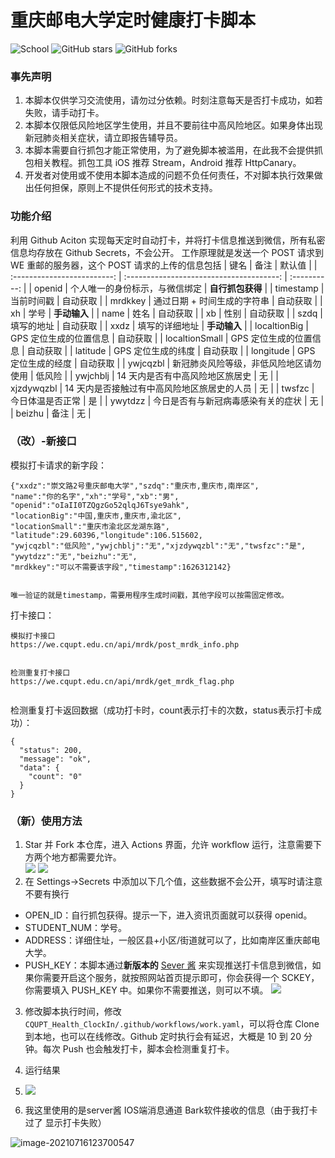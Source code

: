 # 重庆邮电大学定时健康打卡脚本

![School](https://img.shields.io/badge/School-CQUPT-green.svg)
![GitHub stars](https://img.shields.io/github/stars/ourongxing/CQUPT-Health-ClockIn)
![GitHub forks](https://img.shields.io/github/forks/ourongxing/CQUPT-Health-ClockIn)

### 事先声明

1. 本脚本仅供学习交流使用，请勿过分依赖。时刻注意每天是否打卡成功，如若失败，请手动打卡。
2. 本脚本仅限低风险地区学生使用，并且不要前往中高风险地区。如果身体出现新冠肺炎相关症状，请立即报告辅导员。
3. 本脚本需要自行抓包才能正常使用，为了避免脚本被滥用，在此我不会提供抓包相关教程。抓包工具 iOS 推荐 Stream，Android 推荐 HttpCanary。
4. 开发者对使用或不使用本脚本造成的问题不负任何责任，不对脚本执行效果做出任何担保，原则上不提供任何形式的技术支持。





### 功能介绍

利用 Github Aciton 实现每天定时自动打卡，并将打卡信息推送到微信，所有私密信息均存放在 Github Secrets，不会公开。
工作原理就是发送一个 POST 请求到 WE 重邮的服务器，这个 POST 请求的上传的信息包括
| 键名                        | 备注                                        | 默认值           |
| :-------------------------: | :--------------------------------------:    | :----------:     |
| openid                      | 个人唯一的身份标示，与微信绑定                          | **自行抓包获得** |
| timestamp                   | 当前时间戳                                  | 自动获取         |
| mrdkkey                     | 通过日期 + 时间生成的字符串                    | 自动获取 |
| xh                          | 学号                                        | **手动输入**     |
| name                        | 姓名                                        | 自动获取         |
| xb                          | 性别                                        | 自动获取         |
| szdq                        | 填写的地址                                  | 自动获取         |
| xxdz                        | 填写的详细地址                              | **手动输入**     |
| localtionBig                | GPS 定位生成的位置信息                      | 自动获取         |
| localtionSmall              | GPS 定位生成的位置信息                      | 自动获取         |
| latitude                    | GPS 定位生成的纬度                          | 自动获取         |
| longitude                   | GPS 定位生成的经度                          | 自动获取         |
| ywjcqzbl                    | 新冠肺炎风险等级，非低风险地区请勿使用      | 低风险           |
| ywjchblj                    | 14 天内是否有中高风险地区旅居史             | 无               |
| xjzdywqzbl                  | 14 天内是否接触过有中高风险地区旅居史的人员 | 无               |
| twsfzc                      | 今日体温是否正常                            | 是               |
| ywytdzz                     | 今日是否有与新冠病毒感染有关的症状          | 无               |
| beizhu                      | 备注                                        | 无               |



### （改）-新接口



模拟打卡请求的新字段：

```
{"xxdz":"崇文路2号重庆邮电大学","szdq":"重庆市,重庆市,南岸区",
"name":"你的名字","xh":"学号","xb":"男",
"openid":"oIaII0TZQgzGo52qlqJ6Tsye9ahk",
"locationBig":"中国,重庆市,重庆市,渝北区",
"locationSmall":"重庆市渝北区龙湖东路",
"latitude":29.60396,"longitude":106.515602,
"ywjcqzbl":"低风险","ywjchblj":"无","xjzdywqzbl":"无","twsfzc":"是",
"ywytdzz":"无","beizhu":"无",
"mrdkkey":"可以不需要该字段","timestamp":1626312142}


唯一验证的就是timestamp，需要用程序生成时间戳，其他字段可以按需固定修改。
```



打卡接口：

```
模拟打卡接口
https://we.cqupt.edu.cn/api/mrdk/post_mrdk_info.php


检测重复打卡接口
https://we.cqupt.edu.cn/api/mrdk/get_mrdk_flag.php


```



检测重复打卡返回数据（成功打卡时，count表示打卡的次数，status表示打卡成功）：

```
{
  "status": 200,
  "message": "ok",
  "data": {
    "count": "0"
  }
}
```



### （新）使用方法

1. Star 并 Fork 本仓库，进入 Actions 界面，允许 workflow 运行，注意需要下方两个地方都需要允许。  
![](./img/1.jpeg)
![](./img/2.jpeg)
2. 在 Settings->Secrets 中添加以下几个值，这些数据不会公开，填写时请注意不要有换行
  - OPEN_ID：自行抓包获得。提示一下，进入资讯页面就可以获得 openid。
  - STUDENT_NUM：学号。
  - ADDRESS：详细住址，一般区县+小区/街道就可以了，比如南岸区重庆邮电大学。
  - PUSH_KEY：本脚本通过**新版本的** [Sever 酱](https://sct.ftqq.com/forward) 来实现推送打卡信息到微信，如果你需要开启这个服务，就按照网站首页提示即可，你会获得一个 SCKEY，你需要填入 PUSH_KEY 中。如果你不需要推送，则可以不填。 
![](./img/3.png)
3. 修改脚本执行时间，修改 `CQUPT_Health_ClockIn/.github/workflows/work.yaml`，可以将仓库 Clone 到本地，也可以在线修改。Github 定时执行会有延迟，大概是 10 到 20 分钟。每次 Push 也会触发打卡，脚本会检测重复打卡。

4. 运行结果  

5. ![](./img/4.jpeg)

6. 我这里使用的是server酱 IOS端消息通道 Bark软件接收的信息（由于我打卡过了 显示打卡失败）

  ![image-20210716123700547](https://sign-1259371307.cos.ap-chongqing.myqcloud.com/image-20210716123700547.png)

### 
